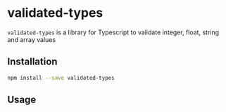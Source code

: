 # validated-types

`validated-types` is a library for Typescript to validate integer, float, string and array values

## Installation
```bash
npm install --save validated-types
```

## Usage
